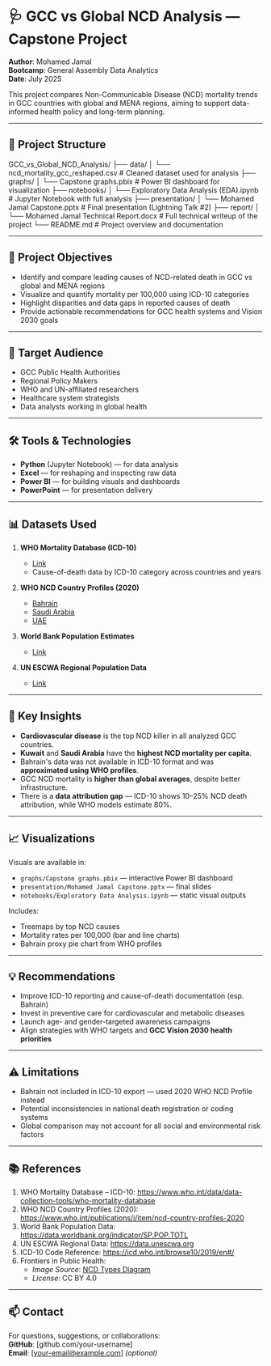 # 🩺 GCC vs Global NCD Analysis — Capstone Project

**Author**: Mohamed Jamal  
**Bootcamp**: General Assembly Data Analytics  
**Date**: July 2025  

This project compares Non-Communicable Disease (NCD) mortality trends in GCC countries with global and MENA regions, aiming to support data-informed health policy and long-term planning.

---

## 📁 Project Structure

GCC_vs_Global_NCD_Analysis/
├── data/
│ └── ncd_mortality_gcc_reshaped.csv # Cleaned dataset used for analysis
├── graphs/
│ └── Capstone graphs.pbix # Power BI dashboard for visualization
├── notebooks/
│ └── Exploratory Data Analysis (EDA).ipynb # Jupyter Notebook with full analysis
├── presentation/
│ └── Mohamed Jamal Capstone.pptx # Final presentation (Lightning Talk #2)
├── report/
│ └── Mohamed Jamal Technical Report.docx # Full technical writeup of the project
└── README.md # Project overview and documentation


---

## 🎯 Project Objectives

- Identify and compare leading causes of NCD-related death in GCC vs global and MENA regions
- Visualize and quantify mortality per 100,000 using ICD-10 categories
- Highlight disparities and data gaps in reported causes of death
- Provide actionable recommendations for GCC health systems and Vision 2030 goals

---

## 👥 Target Audience

- GCC Public Health Authorities
- Regional Policy Makers
- WHO and UN-affiliated researchers
- Healthcare system strategists
- Data analysts working in global health

---

## 🛠 Tools & Technologies

- **Python** (Jupyter Notebook) — for data analysis
- **Excel** — for reshaping and inspecting raw data
- **Power BI** — for building visuals and dashboards
- **PowerPoint** — for presentation delivery

---

## 📊 Datasets Used

1. **WHO Mortality Database (ICD-10)**  
   - [Link](https://www.who.int/data/data-collection-tools/who-mortality-database)  
   - Cause-of-death data by ICD-10 category across countries and years

2. **WHO NCD Country Profiles (2020)**  
   - [Bahrain](https://cdn.who.int/media/docs/default-source/country-profiles/ncds/bhr_en.pdf)  
   - [Saudi Arabia](https://cdn.who.int/media/docs/default-source/country-profiles/ncds/sau_en.pdf)  
   - [UAE](https://cdn.who.int/media/docs/default-source/country-profiles/ncds/are_en.pdf)

3. **World Bank Population Estimates**  
   - [Link](https://data.worldbank.org/indicator/SP.POP.TOTL)

4. **UN ESCWA Regional Population Data**  
   - [Link](https://data.unescwa.org)

---

## 🧪 Key Insights

- **Cardiovascular disease** is the top NCD killer in all analyzed GCC countries.
- **Kuwait** and **Saudi Arabia** have the **highest NCD mortality per capita**.
- Bahrain's data was not available in ICD-10 format and was **approximated using WHO profiles**.
- GCC NCD mortality is **higher than global averages**, despite better infrastructure.
- There is a **data attribution gap** — ICD-10 shows 10–25% NCD death attribution, while WHO models estimate 80%.

---

## 📈 Visualizations

Visuals are available in:
- `graphs/Capstone graphs.pbix` — interactive Power BI dashboard
- `presentation/Mohamed Jamal Capstone.pptx` — final slides
- `notebooks/Exploratory Data Analysis.ipynb` — static visual outputs

Includes:
- Treemaps by top NCD causes
- Mortality rates per 100,000 (bar and line charts)
- Bahrain proxy pie chart from WHO profiles

---

## 💡 Recommendations

- Improve ICD-10 reporting and cause-of-death documentation (esp. Bahrain)
- Invest in preventive care for cardiovascular and metabolic diseases
- Launch age- and gender-targeted awareness campaigns
- Align strategies with WHO targets and **GCC Vision 2030 health priorities**

---

## ⚠️ Limitations

- Bahrain not included in ICD-10 export — used 2020 WHO NCD Profile instead
- Potential inconsistencies in national death registration or coding systems
- Global comparison may not account for all social and environmental risk factors

---

## 📚 References

1. WHO Mortality Database – ICD-10: https://www.who.int/data/data-collection-tools/who-mortality-database  
2. WHO NCD Country Profiles (2020): https://www.who.int/publications/i/item/ncd-country-profiles-2020  
3. World Bank Population Data: https://data.worldbank.org/indicator/SP.POP.TOTL  
4. UN ESCWA Regional Data: https://data.unescwa.org  
5. ICD-10 Code Reference: https://icd.who.int/browse10/2019/en#/  
6. Frontiers in Public Health:  
   - *Image Source*: [NCD Types Diagram](https://www.frontiersin.org/articles/10.3389/fpubh.2020.574111/full)  
   - *License*: CC BY 4.0

---

## 📫 Contact

For questions, suggestions, or collaborations:  
**GitHub**: [github.com/your-username]  
**Email**: [your-email@example.com] *(optional)*
